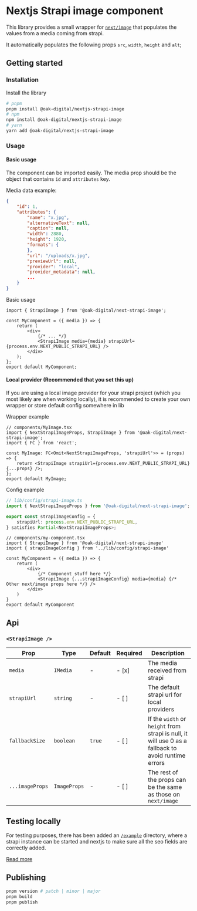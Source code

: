 # Nextjs Strapi image component

This library provides a small wrapper for [`next/image`](https://nextjs.org/docs/api-reference/next/image) that populates the values from a media coming from strapi.

It automatically populates the following props `src`, `width`, `height` and `alt`;

## Getting started

### Installation

Install the library

```bash
# pnpm
pnpm install @oak-digital/nextjs-strapi-image
# npm
npm install @oak-digital/nextjs-strapi-image
# yarn
yarn add @oak-digital/nextjs-strapi-image
```

### Usage

#### Basic usage

The component can be imported easily. The media prop should be the object that contains `id` and `attributes` key.

Media data example:

```json
{
    "id": 1,
    "attributes": {
        "name": "x.jpg",
        "alternativeText": null,
        "caption": null,
        "width": 2880,
        "height": 1920,
        "formats": {
        },
        "url": "/uploads/x.jpg",
        "previewUrl": null,
        "provider": "local",
        "provider_metadata": null,
        ...
    }
}
```

Basic usage

```tsx
import { StrapiImage } from '@oak-digital/next-strapi-image';

const MyComponent = ({ media }) => {
    return (
        <div>
            {/* ... */}
            <StrapiImage media={media} strapiUrl={process.env.NEXT_PUBLIC_STRAPI_URL} />
        </div>
    );
};
export default MyComponent;
```

#### Local provider (Recommended that you set this up)

If you are using a local image provider for your strapi project (which you most likely are when working locally),
it is recommended to create your own wrapper or store default config somewhere in lib

Wrapper example

```tsx
// components/MyImage.tsx
import { NextStrapiImageProps, StrapiImage } from '@oak-digital/next-strapi-image';
import { FC } from 'react';

const MyImage: FC<Omit<NextStrapiImageProps, 'strapiUrl'>> = (props) => {
    return <StrapiImage strapiUrl={process.env.NEXT_PUBLIC_STRAPI_URL} {...props} />;
};
export default MyImage;
```

Config example

```typescript
// lib/config/strapi-image.ts
import { NextStrapiImageProps } from '@oak-digital/next-strapi-image';

export const strapiImageConfig = {
    strapiUrl: process.env.NEXT_PUBLIC_STRAPI_URL,
} satisfies Partial<NextStrapiImageProps>;
```

```tsx
// components/my-component.tsx
import { StrapiImage } from '@oak-digital/next-strapi-image'
import { strapiImageConfig } from '../lib/config/strapi-image'

const MyComponent = ({ media }) => {
    return (
        <div>
            {/* Component stuff here */}
            <StrapiImage {...strapiImageConfig} media={media} {/* Other next/image props here */} />
        </div>
    )
}
export default MyComponent
```

## Api

### `<StrapiImage />`

| Prop            | Type         | Default | Required | Description                                                                                         |
| --------------- | ------------ | ------- | -------- | --------------------------------------------------------------------------------------------------- |
| `media`         | `IMedia`     | -       | - [x]    | The media received from strapi                                                                      |
| `strapiUrl`     | `string`     | -       | - [ ]    | The default strapi url for local providers                                                          |
| `fallbackSize`  | `boolean`    | `true`    | - [ ]    | If the `width` or `height` from strapi is null, it will use 0 as a fallback to avoid runtime errors |
| `...imageProps` | `ImageProps` | -       | - [ ]    | The rest of the props can be the same as those on `next/image`                                      |

## Testing locally

For testing purposes, there has been added an [`/example`](./example/) directory, where a strapi instance can be started and nextjs to make sure all the seo fields are correctly added.

[Read more](./example/README.md)

## Publishing

```bash
pnpm version # patch | minor | major
pnpm build
pnpm publish
```
